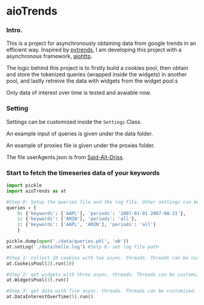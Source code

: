 # aioTrends

### Intro.

This is a project for asynchronously obtaining data from google trends in an efficient way. Inspired by [pytrends](https://github.com/GeneralMills/pytrends), I am developing this project with a asynchronous framework, [aiohttp](https://github.com/aio-libs/aiohttp).

The logic behind this project is to firstly build a cookies pool, then obtain and store the tokenized queries (wrapped inside the widgets) in another pool, and lastly retreive the data with widgets from the widget pool.s

Only data of interest over time is tested and avaiable now.

### Setting

Settings can be customized inside the `Settings` Class.

An example input of queries is given under the data folder.

An example of proxies file is given under the proxies folder.

The file userAgents.json is from [Said-Ait-Driss](https://github.com/Said-Ait-Driss/user-agents).

### Start to fetch the timeseries data of your keywords

```python
import pickle
import aioTrends as at

#Step 0: Setup the queries file and the log file. Other settings can be customized by amending the init inside the Settings class
queries = {
    0: {'keywords': ['AAPL'], 'periods': '2007-01-01 2007-08-31'},
    1: {'keywords': ['AMZN'], 'periods': 'all'},
    2: {'keywords': ['AAPL', 'AMZN'], 'periods': 'all'}
    }

pickle.dump(open('./data/queries.pkl', 'wb'))
at.setLog('./data/hello.log') #Setp 0: set log file path

#Step 1: collect 10 cookies with two async. threads. Threads can be customized.
at.CookeisPool(2).run(10)

#Step 2: get widgets with three async. threads. Threads can be customized.
at.WidgetsPool(3).run()

#Step 3: get data with five async. threads. Threads can be customized.
at.DataInterestOverTime(5).run() 
```
